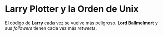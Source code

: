 # Larry Plotter y la Orden de Unix

El código de **Larry** cada vez se vuelve más peligroso.
**Lord Ballmelmort** y sus *followers* tienen cada vez más *retweets*.
